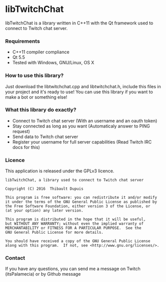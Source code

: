# libTwitchChat #

libTwitchChat is a library written in C++11 with the Qt framework used to connect to Twitch chat server.

### Requirements ###

* C++11 compiler compliance
* Qt 5.5
* Tested with Windows, GNU/Linux, OS X

### How to use this library? ###
Just download the libtwitchchat.cpp and libtwitchchat.h, include this files in your project and it's ready to use!
You can use this library if you want to make a bot or something else!

### What this library do exactly? ###
* Connect to Twitch chat server (With an username and an oauth token)
* Stay connected as long as you want (Automaticaly answer to PING request)
* Send data to Twitch chat server
* Register your username for full server capabilities (Read Twitch IRC docs for this)

### Licence ###
This application is released under the GPLv3 licence.

    libTwitchChat, a library used to connect to Twitch chat server

    Copyright (C) 2016  Thibault Dupuis

    This program is free software: you can redistribute it and/or modify
    it under the terms of the GNU General Public License as published by
    the Free Software Foundation, either version 3 of the License, or
    (at your option) any later version.

    This program is distributed in the hope that it will be useful,
    but WITHOUT ANY WARRANTY; without even the implied warranty of
    MERCHANTABILITY or FITNESS FOR A PARTICULAR PURPOSE.  See the
    GNU General Public License for more details.

    You should have received a copy of the GNU General Public License
    along with this program.  If not, see <http://www.gnu.org/licenses/>.



### Contact ###

If you have any questions, you can send me a message on Twitch (itsPalamecia) or by Github message
